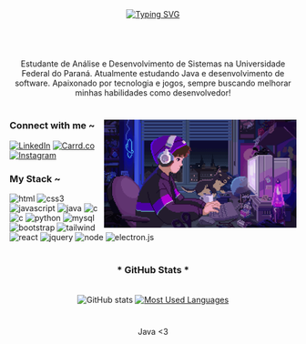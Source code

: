 <!-- roxo -->

<div align="center">
  <a href="https://git.io/typing-svg">
    <img src="https://readme-typing-svg.demolab.com?font=Fira+Code&weight=500&size=22&pause=1000&color=886CE4&center=true&vCenter=true&random=false&width=524&lines=Welcome+to+my+profile!" alt="Typing SVG">
  </a>
</div>

<!--
<img align="center" alt="" src="./src/header-gif.gif">
-->

#

<br>
<p align="center">Estudante de Análise e Desenvolvimento de Sistemas na Universidade Federal do Paraná. Atualmente estudando Java e desenvolvimento de software. Apaixonado por tecnologia e jogos, sempre buscando melhorar minhas habilidades como desenvolvedor!</p>

#

<img align="right" alt="gifzinho" height="190px" src="./src/studying.gif">

<h3 align="left">Connect with me ~</h3>

[![LinkedIn](https://img.shields.io/badge/-LinkedIn-000?style=for-the-badge&logo=linkedin&logoColor=886CE4&color:FFF)](https://www.linkedin.com/in/joao-zanini/)
[![Carrd.co](https://img.shields.io/badge/-Carrd.co-000?style=for-the-badge&logo=carrd&logoColor=886CE4&color:FFF)](https://joaozanini.carrd.co/)
[![Instagram](https://img.shields.io/badge/-Instagram-000?style=for-the-badge&logo=instagram&logoColor=886CE4&color:FFF)](https://www.instagram.com/joao.zaninii/)

<h3 align="left">My Stack ~</h3>

<div align="left">
  <img height="28" alt="html" src="https://cdn.jsdelivr.net/gh/devicons/devicon/icons/html5/html5-original.svg" />
  <img height="28" alt="css3" src="https://cdn.jsdelivr.net/gh/devicons/devicon/icons/css3/css3-original.svg"/>
  <img height="28" alt="javascript" src="https://cdn.jsdelivr.net/gh/devicons/devicon/icons/javascript/javascript-plain.svg"/>
  <img height="28" alt="java" src="https://cdn.jsdelivr.net/gh/devicons/devicon@latest/icons/java/java-original.svg"/>
  <img height="28" alt="c" src="https://cdn.jsdelivr.net/gh/devicons/devicon@latest/icons/c/c-original.svg"/>
  <img height="28" alt="c" src="https://cdn.jsdelivr.net/gh/devicons/devicon@latest/icons/csharp/csharp-original.svg"/>
  <img height="28" alt="python" src="https://cdn.jsdelivr.net/gh/devicons/devicon@latest/icons/python/python-original.svg"/>
  <img height="28" alt="mysql" src="https://cdn.jsdelivr.net/gh/devicons/devicon@latest/icons/mysql/mysql-original.svg"/>
</div>

<div align="left">
  <img height="28" alt="bootstrap" src="https://cdn.jsdelivr.net/gh/devicons/devicon@latest/icons/bootstrap/bootstrap-original.svg"/>
  <img height="28" alt="tailwind" src="https://cdn.jsdelivr.net/gh/devicons/devicon@latest/icons/tailwindcss/tailwindcss-original.svg"/>
  <img height="28" alt="react" src="https://cdn.jsdelivr.net/gh/devicons/devicon/icons/react/react-original.svg"/>
  <img height="28" alt="jquery" src="https://cdn.jsdelivr.net/gh/devicons/devicon@latest/icons/jquery/jquery-plain-wordmark.svg"/>
  <img height="28" alt="node" src="https://cdn.jsdelivr.net/gh/devicons/devicon@latest/icons/nodejs/nodejs-original.svg"/>
   <img height="28" alt="electron.js" src="https://cdn.jsdelivr.net/gh/devicons/devicon@latest/icons/electron/electron-original.svg"/>
</div>

#

<div style="text-align: center;" align="center">
  <h3>* GitHub Stats *</h3>
  <br>
  <img src="https://github-readme-stats-git-masterrstaa-rickstaa.vercel.app/api?username=joaozanini&hide_title=true&show_icons=true&include_all_commits=false&count_private=true&line_height=25&hide=issues&bg_color=000&title_color=886CE4&text_color=FFF&hide_border=true&icon_color=886CE4&theme=jolly" alt="GitHub stats">

  <a href="https://github.com/joaozanini/github-readme-stats">
    <img src="https://github-readme-stats-git-masterrstaa-rickstaa.vercel.app/api/top-langs/?username=joaozanini&line_height=10&card_width=290&layout=compact&hide_title=false&count_private=false&langs_count=4&show_icons=true&title_color=886CE4&hide=html,css,pascal&bg_color=000&text_color=8B8B8B&hide_border=true&count_private=true" alt="Most Used Languages">
  </a>
</div>

#
<div style="text-align: center;" align="center">
  <p > Java <3 </p>
</div>
